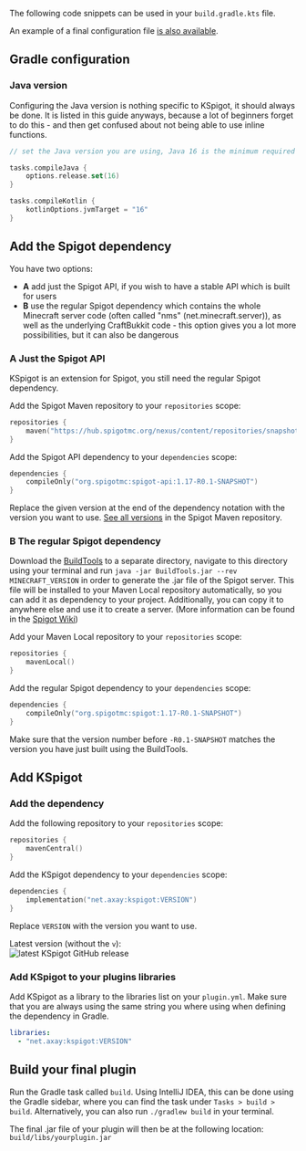 The following code snippets can be used in your `build.gradle.kts` file.

An example of a final configuration file [is also available](gradle_example.md).

## Gradle configuration

### Java version

Configuring the Java version is nothing specific to KSpigot, it should always be done. It is listed in this guide anyways, because a lot of beginners forget to do this - and then get confused about not being able to use inline functions.

```kotlin
// set the Java version you are using, Java 16 is the minimum required version for Minecraft

tasks.compileJava {
    options.release.set(16)
}

tasks.compileKotlin {
    kotlinOptions.jvmTarget = "16"
}
```

## Add the Spigot dependency

You have two options:

- **A** add just the Spigot API, if you wish to have a stable API which is built for users
- **B** use the regular Spigot dependency which contains the whole Minecraft server code (often called "nms" (net.minecraft.server)), as well as the underlying CraftBukkit code - this option gives you a lot more possibilities, but it can also be dangerous

### **A** Just the Spigot API

KSpigot is an extension for Spigot, you still need the regular Spigot dependency.

Add the Spigot Maven repository to your `repositories` scope:

```kotlin
repositories {
    maven("https://hub.spigotmc.org/nexus/content/repositories/snapshots")
}
```

Add the Spigot API dependency to your `dependencies` scope:

```kotlin
dependencies {
    compileOnly("org.spigotmc:spigot-api:1.17-R0.1-SNAPSHOT")
}
```

Replace the given version at the end of the dependency notation with the version you want to use. [See all versions](https://hub.spigotmc.org/nexus/content/repositories/snapshots/org/spigotmc/spigot-api/) in the Spigot Maven repository.

### **B** The regular Spigot dependency

Download the [BuildTools](https://hub.spigotmc.org/jenkins/job/BuildTools/) to a separate directory, navigate to this directory using your terminal and run `java -jar BuildTools.jar --rev MINECRAFT_VERSION` in order to generate the .jar file of the Spigot server. This file will be installed to your Maven Local repository automatically, so you can add it as dependency to your project. Additionally, you can copy it to anywhere else and use it to create a server. (More information can be found in the [Spigot Wiki](https://www.spigotmc.org/wiki/buildtools/))

Add your Maven Local repository to your `repositories` scope:

```kotlin
repositories {
    mavenLocal()
}
```

Add the regular Spigot dependency to your `dependencies` scope:

```kotlin
dependencies {
    compileOnly("org.spigotmc:spigot:1.17-R0.1-SNAPSHOT")
}
```

Make sure that the version number before `-R0.1-SNAPSHOT` matches the version you have just built using the BuildTools.

## Add KSpigot

### Add the dependency

Add the following repository to your `repositories` scope:

```kotlin
repositories {
    mavenCentral()
}
```

Add the KSpigot dependency to your `dependencies` scope:

```kotlin
dependencies {
    implementation("net.axay:kspigot:VERSION")
}
```

Replace `VERSION` with the version you want to use. 

Latest version (without the `v`): <br>
![latest KSpigot GitHub release](https://img.shields.io/github/v/release/bluefireoly/KSpigot?label=latest%20version)

### Add KSpigot to your plugins libraries

Add KSpigot as a library to the libraries list on your `plugin.yml`. Make sure that you are always using the same string
you where using when defining the dependency in Gradle.

```yaml
libraries:
  - "net.axay:kspigot:VERSION"
```

## Build your final plugin

Run the Gradle task called `build`. Using IntelliJ IDEA, this can be done using the Gradle sidebar, where you can find the task under `Tasks > build > build`. Alternatively, you can also run `./gradlew build` in your terminal.

The final .jar file of your plugin will then be at the following location: `build/libs/yourplugin.jar`
